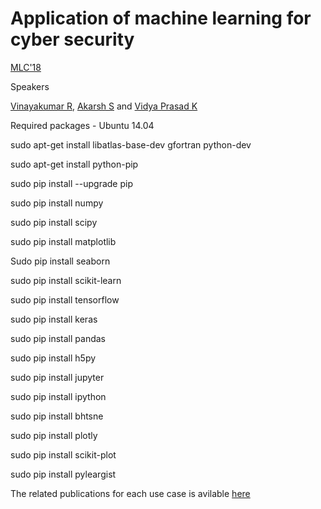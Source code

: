 # Application of machine learning for cyber security

[MLC'18](http://iiitmk.ac.in/mlc18/)

Speakers

[Vinayakumar R](https://vinayakumarr.github.io),
[Akarsh S](https://www.researchgate.net/profile/Akarsh_Soman)
and [Vidya Prasad K](https://github.com/Vidya56)

Required packages - Ubuntu 14.04

sudo apt-get install libatlas-base-dev gfortran python-dev

sudo apt-get install python-pip

sudo pip install --upgrade pip

sudo pip install numpy

sudo pip install scipy

sudo pip install matplotlib

Sudo pip install seaborn

sudo pip install scikit-learn

sudo pip install tensorflow

sudo pip install keras

sudo pip install pandas

sudo pip install h5py

sudo pip install jupyter

sudo pip install ipython

sudo pip install bhtsne

sudo pip install plotly

sudo pip install scikit-plot

sudo pip install pyleargist

The related publications for each use case is avilable [here](https://scholar.google.co.in/citations?user=oIYw0LQAAAAJ&hl=en&oi=ao)

